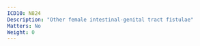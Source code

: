 ```yaml
---
ICD10: N824
Description: "Other female intestinal-genital tract fistulae"
Matters: No
Weight: 0
---
```


